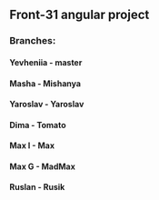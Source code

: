 ## Front-31 angular project

### Branches:

#### Yevheniia - master
#### Masha - Mishanya
#### Yaroslav - Yaroslav
#### Dima - Tomato
#### Max I - Max
#### Max G - MadMax
#### Ruslan - Rusik
